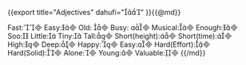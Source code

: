 {{export
title="Adjectives"
dahufi=""
}}{{@md}}

Fast:
Easy:
Old: 
Busy: 
Musical:
Enough:
Soo:
Little:
Tiny:
Tall:
Short(height):
Short(time):
High:
Deep:
Happy:
Easy:
Hard(Effort):
Hard(Solid):
Alone:
Young:
Valuable:
{{/md}}
